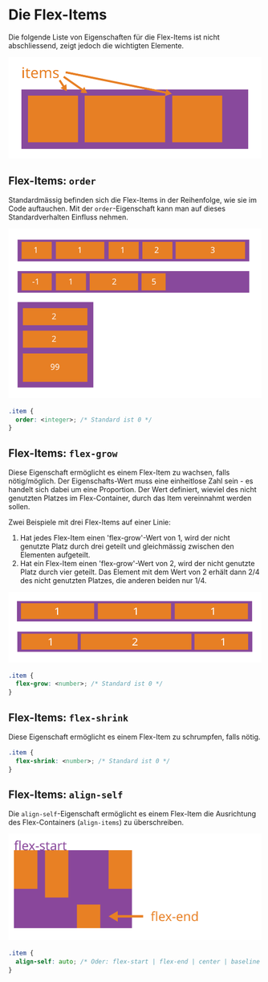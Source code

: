 # Die Flex-Items
Die folgende Liste von Eigenschaften für die Flex-Items ist nicht abschliessend, zeigt jedoch die wichtigten Elemente.

![Flex Items](./src/flex-items.svg)

## Flex-Items: `order`
Standardmässig befinden sich die Flex-Items in der Reihenfolge, wie sie im Code auftauchen. Mit der `order`-Eigenschaft kann man auf dieses Standardverhalten Einfluss nehmen.

![Order](src/order.svg)

```css
.item {
  order: <integer>; /* Standard ist 0 */
}
```

## Flex-Items: `flex-grow`
Diese Eigenschaft ermöglicht es einem Flex-Item zu wachsen, falls nötig/möglich. Der Eigenschafts-Wert muss eine einheitlose Zahl sein - es handelt sich dabei um eine Proportion. Der Wert definiert, wieviel des nicht genutzten Platzes im Flex-Container, durch das Item vereinnahmt werden sollen.

Zwei Beispiele mit drei Flex-Items auf einer Linie:
1. Hat jedes Flex-Item einen 'flex-grow'-Wert von 1, wird der nicht genutzte Platz durch drei geteilt und gleichmässig zwischen den Elementen aufgeteilt.
2. Hat ein Flex-Item einen 'flex-grow'-Wert von 2, wird der nicht genutzte Platz durch vier geteilt. Das Element mit dem Wert von 2 erhält dann 2/4 des nicht genutzten Platzes, die anderen beiden nur 1/4.

![Order](src/flex-grow.svg)

```css
.item {
  flex-grow: <number>; /* Standard ist 0 */
}
```

## Flex-Items: `flex-shrink`
Diese Eigenschaft ermöglicht es einem Flex-Item zu schrumpfen, falls nötig. 

```css
.item {
  flex-shrink: <number>; /* Standard ist 0 */
}
```

## Flex-Items: `align-self`
Die `align-self`-Eigenschaft ermöglicht es einem Flex-Item die Ausrichtung des Flex-Containers (`align-items`) zu überschreiben.

![Order](src/align-self.svg)

```css
.item {
  align-self: auto; /* Oder: flex-start | flex-end | center | baseline | stretch */
}
```